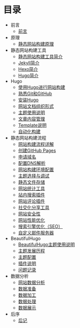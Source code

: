 # 目录

* 前言
  - [前言](README.md)
* 原理
  - [静态网站构建原理](concepts/principle.md)
* 静态网站构建工具
  - [静态网站构建工具简介](tools/intro.md)
  - [Jekyll简介](tools/jekyll.md)
  - [Hexo简介](tools/hexo.md)
  - [Hugo简介](tools/hugo.md)
* Hugo
  - [使用Hugo进行网站构建](hugo/why-hugo.md)
  - [熟悉Git和GitHub](hugo/get-familar-with-git-and-github.md)
  - [安装Hugo](hugo/install-hugo.md)
  - [网站文档组织形式]()
  - [主题使用说明]()
  - [文章内容管理]()
  - [Template说明](hugo/template-introduction.md)
  - [自动化构建]()
* 静态网站构建流程
  - [网站构建流程详解](steps/index.md)
  - [创建GitHub Pages](steps/create-github-pages.md)
  - [申请域名](steps/domain-name-apply.md)
  - [配置DNS解析](steps/dns-setup.md)
  - [网站构建环境配置](steps/env-setup.md)
  - [主题选择与调试](steps/themes.md)
  - [静态文件存储](steps/static-file-storage.md)
  - [网站统计工具](steps/web-analytics-plugin.md)
  - [站内搜索插件](steps/searching-plugin.md)
  - [网站评论插件](steps/comment-plugin.md)
  - [社交化分享工具](steps/social-share-plugin.md)
  - [网站安全性](steps/security.md)
  - [网站性能优化](steps/website-performence-optimization.md)
  - [搜索引擎优化（SEO）](steps/seo.md)
  - [自定义邮件服务器](steps/custom-email-server.md)
* BeautifulHugo
  - [BeautifulHugo主题使用说明](theme/beautifulhugo-overview.md)
  - [主题发展历程]()
  - [主题配置]()
  - [插件说明]()
  - [问题记录]()
* 数据分析
  - [网站数据分析]()
  - [数据准备]()
  - [数据加工]()
  - [数据处理]()
  - [数据展示]()
* 后序
  - [后记]()

